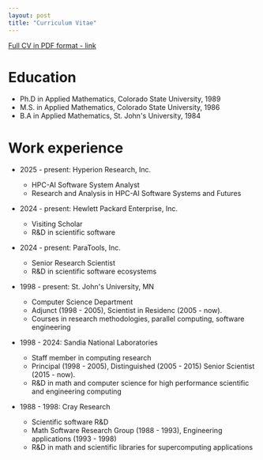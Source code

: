 ```yaml
---
layout: post
title: "Curriculum Vitae"
---
```


[Full CV in PDF format - link](https://maherou.github.io/files/MichaelAllenHerouxVitaCurrent.pdf)

Education
======
* Ph.D in Applied Mathematics, Colorado State University, 1989
* M.S. in Applied Mathematics, Colorado State University, 1986
* B.A in Applied Mathematics, St. John's University, 1984

Work experience
======
* 2025 - present: Hyperion Research, Inc.
  * HPC-AI Software System Analyst
  * Research and Analysis in HPC-AI Software Systems and Futures

* 2024 - present: Hewlett Packard Enterprise, Inc.
  * Visiting Scholar
  * R&D in scientific software

* 2024 - present: ParaTools, Inc.
  * Senior Research Scientist
  * R&D in scientific software ecosystems

* 1998 - present: St. John's University, MN
  * Computer Science Department
  * Adjunct (1998 - 2005), Scientist in Residenc (2005 - now).
  * Courses in research methodologies, parallel computing, software engineering

* 1998 - 2024: Sandia National Laboratories
  * Staff member in computing research
  * Principal (1998 - 2005), Distinguished (2005 - 2015) Senior Scientist (2015 - now).
  * R&D in math and computer science for high performance scientific and engineering computing

* 1988 - 1998: Cray Research
  * Scientific software R&D
  * Math Software Research Group (1988 - 1993), Engineering applications (1993 - 1998)
  * R&D in math and scientific libraries for supercomputing applications
